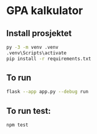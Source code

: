 # GPA kalkulator

## Install prosjektet

```bash
py -3 -m venv .venv
.venv\Scripts\activate
pip install -r requirements.txt
```

## To run

```bash
flask --app app.py --debug run
```

## To run test:

```bash
npm test
```